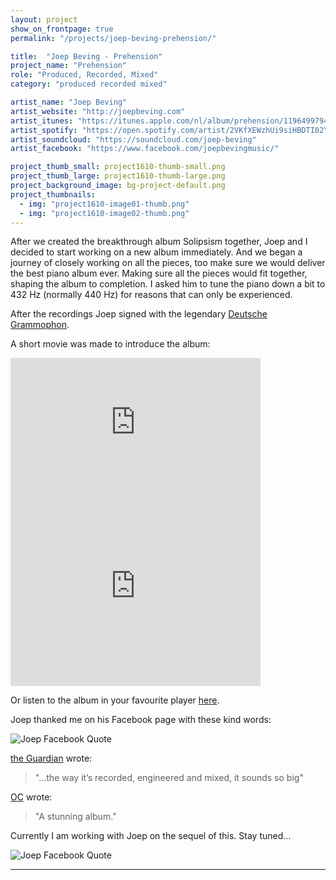 ```yaml
---
layout: project
show_on_frontpage: true
permalink: "/projects/joep-beving-prehension/"

title:  "Joep Beving - Prehension"
project_name: "Prehension"
role: "Produced, Recorded, Mixed"
category: "produced recorded mixed"

artist_name: "Joep Beving"
artist_website: "http://joepbeving.com"
artist_itunes: "https://itunes.apple.com/nl/album/prehension/1196499794?l=en"
artist_spotify: "https://open.spotify.com/artist/2VKfXEWzhUi9siHBDTI02Y"
artist_soundcloud: "https://soundcloud.com/joep-beving"
artist_facebook: "https://www.facebook.com/joepbevingmusic/"

project_thumb_small: project1610-thumb-small.png
project_thumb_large: project1610-thumb-large.png
project_background_image: bg-project-default.png
project_thumbnails:
  - img: "project1610-image01-thumb.png"
  - img: "project1610-image02-thumb.png"
---
```


After we created the breakthrough album Solipsism together, Joep and I decided to start working on a new album immediately. And we began a journey of closely working on all the pieces, too make sure we would deliver the best piano album ever. Making sure all the pieces would fit together, shaping the album to completion. I asked him to tune the piano down a bit to 432 Hz (normally 440 Hz) for reasons that can only be experienced.

After the recordings Joep signed with the legendary [Deutsche Grammophon](http://www.deutschegrammophon.com/en/cat/4797151?).

A short movie was made to introduce the album:
<iframe width="400" height="225" src="https://www.youtube.com/embed/Tuh4_h93DZk?rel=0" frameborder="0" gesture="media" allow="encrypted-media" allowfullscreen></iframe>

<iframe src="https://open.spotify.com/embed/album/4IrmlNwO8aXQlFghPYl01q" width="400" height="300" frameborder="0" allowtransparency="true" allow="encrypted-media"></iframe>

Or listen to the album in your favourite player [here](https://dg.lnk.to/beving-prehension).

Joep thanked me on his Facebook page with these kind words:

![Joep Facebook Quote](../../img/project1610-facebookquote.png)


[the Guardian](https://www.theguardian.com/music/2017/may/13/joep-beving-dutch-pianist-spotify-star-solipsism) wrote:
>"...the way it’s recorded, engineered and mixed, it sounds so big"

[OC](https://ourculturemag.com/2017/04/09/204-2/) wrote:
>"A stunning album." 

Currently I am working with Joep on the sequel of this. Stay tuned...

![Joep Facebook Quote](../../img/project1610-facebookquote2.png)

---